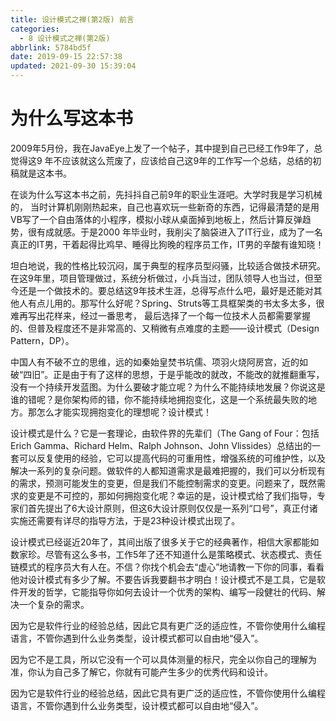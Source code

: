 ```yaml
---
title: 设计模式之禅(第2版) 前言
categories:
  - 8 设计模式之禅(第2版)
abbrlink: 5784bd5f
date: 2019-09-15 22:57:38
updated: 2021-09-30 15:39:04
---
```

# 为什么写这本书
2009年5月份，我在JavaEye上发了一个帖子，其中提到自己已经工作9年了，总觉得这9 年不应该就这么荒废了，应该给自己这9年的工作写一个总结，总结的初稿就是这本书。

在谈为什么写这本书之前，先抖抖自己前9年的职业生涯吧。大学时我是学习机械的， 当时计算机刚刚热起来，自己也喜欢玩一些新奇的东西，记得最清楚的是用VB写了一个自由落体的小程序，模拟小球从桌面掉到地板上，然后计算反弹趋势，很有成就感。于是2000 年毕业时，我削尖了脑袋进入了IT行业，成为了一名真正的IT男，干着起得比鸡早、睡得比狗晚的程序员工作，IT男的辛酸有谁知晓！

坦白地说，我的性格比较沉闷，属于典型的程序员型闷骚，比较适合做技术研究。在这9年里，项目管理做过，系统分析做过，小兵当过，团队领导人也当过，但至今还是一个做技术的。要总结这9年技术生涯，总得写点什么吧，最好是还能对其他人有点儿用的。那写什么好呢？Spring、Struts等工具框架类的书太多太多，很难再写出花样来，经过一番思考， 最后选择了一个每一位技术人员都需要掌握的、但普及程度还不是非常高的、又稍微有点难度的主题——设计模式（Design Pattern，DP）。

中国人有不破不立的思维，远的如秦始皇焚书坑儒、项羽火烧阿房宫，近的如破“四旧”。正是由于有了这样的思想，于是乎能改的就改，不能改的就推翻重写，没有一个持续开发蓝图。为什么要破才能立呢？为什么不能持续地发展？你说这是谁的错呢？是你架构师的错，你不能持续地拥抱变化，这是一个系统最失败的地方。那怎么才能实现拥抱变化的理想呢？设计模式！

设计模式是什么？它是一套理论，由软件界的先辈们（The Gang of Four：包括Erich Gamma、Richard Helm、Ralph Johnson、John Vlissides）总结出的一套可以反复使用的经验，它可以提高代码的可重用性，增强系统的可维护性，以及解决一系列的复杂问题。做软件的人都知道需求是最难把握的，我们可以分析现有的需求，预测可能发生的变更，但是我们不能控制需求的变更。问题来了，既然需求的变更是不可控的，那如何拥抱变化呢？幸运的是，设计模式给了我们指导，专家们首先提出了6大设计原则，但这6大设计原则仅仅是一系列“口号”，真正付诸实施还需要有详尽的指导方法，于是23种设计模式出现了。

设计模式已经诞近20年了，其间出版了很多关于它的经典著作，相信大家都能如数家珍。尽管有这么多书，工作5年了还不知道什么是策略模式、状态模式、责任链模式的程序员大有人在。不信？你找个机会去“虚心”地请教一下你的同事，看看他对设计模式有多少了解。不要告诉我要翻书才明白！设计模式不是工具，它是软件开发的哲学，它能指导你如何去设计一个优秀的架构、编写一段健壮的代码、解决一个复杂的需求。

因为它是软件行业的经验总结，因此它具有更广泛的适应性，不管你使用什么编程语言，不管你遇到什么业务类型，设计模式都可以自由地“侵入”。

因为它不是工具，所以它没有一个可以具体测量的标尺，完全以你自己的理解为准，你认为自己多了解它，你就有可能产生多少的优秀代码和设计。

因为它是软件行业的经验总结，因此它具有更广泛的适应性，不管你使用什么编程语言，不管你遇到什么业务类型，设计模式都可以自由地“侵入”。
